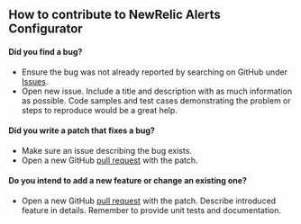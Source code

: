 ## How to contribute to NewRelic Alerts Configurator

#### Did you find a bug?
- Ensure the bug was not already reported by searching on GitHub under [Issues](https://github.com/ocadotechnology/newrelic-alerts-configurator/issues).
- Open new issue. Include a title and description with as much information as possible. 
  Code samples and test cases demonstrating the problem or steps to reproduce would be a great help.
  
#### Did you write a patch that fixes a bug?
- Make sure an issue describing the bug exists.
- Open a new GitHub [pull request](https://help.github.com/categories/collaborating-with-issues-and-pull-requests/) with the 
  patch.

#### Do you intend to add a new feature or change an existing one?
- Open a new GitHub [pull request](https://help.github.com/categories/collaborating-with-issues-and-pull-requests/) with the 
  patch. Describe introduced feature in details. Remember to provide unit tests and documentation.
